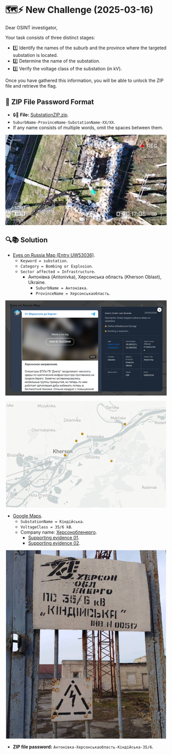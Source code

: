 # 🗺️⚡ New Challenge (2025-03-16)

Dear OSINT investigator,

Your task consists of three distinct stages:

- 1️⃣ Identify the names of the suburb and the province where the targeted substation is located.
- 2️⃣ Determine the name of the substation.
- 3️⃣ Verify the voltage class of the substation (in kV).

Once you have gathered this information, you will be able to unlock the ZIP file and retrieve the flag.

## 🔐 ZIP File Password Format

- 🔒🎁 **File:** [SubstationZIP.zip](https://github.com/substationworm/CTF-Write-Ups/blob/main/HACKTORIA/Discord-24-7-osint/20250316/SubstationZIP.zip).
- `SuburbName-ProvinceName-SubstationName-XX/XX`.
- If any name consists of multiple words, omit the spaces between them.

<p align="center"><img src="Fig01.png" width="800"></p>

## 🔍📚 Solution

- [Eyes on Russia Map (Entry UW53036)](https://www.eyesonrussia.org/event/UW53036?query=Substation&chosenOption=null%2Cnull%2Cnull&categories=&sectorAffected=&dateRange=1651546800000%2C1737946800000&onlyEventsMapFrame=false).
    - `Keyword = substation`.
    - `Category = Bombing or Explosion`.
    - `Sector affected = Infrastructure`.
        - Антонівка (Antonivka), Херсонська область (Kherson Oblast), Ukraine.
            - `SuburbName = Антонівка`.
            - `ProvinceName = Херсонськаобласть`.

<p align="center"><img src="Fig02.png" width="800"></p>

<p align="center"><img src="Fig03.png" width="500"></p>

- [Google Maps](https://maps.app.goo.gl/WM7qZa5sroa43Ydy7).
    - `SubstationName = Кіндійська`.
    - `VoltageClass = 35/6 kB`.
    - Company name: [Херсонобленерго](https://ksoe.com.ua/).
        - [Supporting evidence 01](https://miskrada-ks.gov.ua/wp-content/uploads/2021/07/s424-2021.pdf).
        - [Supporting evidence 02](https://www.ztoe.com.ua/xvii.php).

<p align="center"><img src="Fig04.png" width="500"></p>

- **ZIP file password:** `Антонівка-Херсонськаобласть-Кіндійська-35/6`.
